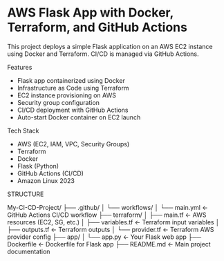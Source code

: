 # AWS Flask App with Docker, Terraform, and GitHub Actions

This project deploys a simple Flask application on an AWS EC2 instance using Docker and Terraform. CI/CD is managed via GitHub Actions.

Features

- Flask app containerized using Docker
- Infrastructure as Code using Terraform
- EC2 instance provisioning on AWS
- Security group configuration
- CI/CD deployment with GitHub Actions
- Auto-start Docker container on EC2 launch

 Tech Stack

- AWS (EC2, IAM, VPC, Security Groups)
- Terraform
- Docker
- Flask (Python)
- GitHub Actions (CI/CD)
- Amazon Linux 2023


STRUCTURE

My-CI-CD-Project/
├── .github/
│   └── workflows/
│       └── main.yml            ← GitHub Actions CI/CD workflow
├── terraform/
│   ├── main.tf                 ← AWS resources (EC2, SG, etc.)
│   ├── variables.tf            ← Terraform input variables
│   ├── outputs.tf              ← Terraform outputs
│   └── provider.tf             ← Terraform AWS provider config
├── app/
│   └── app.py                  ← Your Flask web app
├── Dockerfile                  ← Dockerfile for Flask app
├── README.md                   ← Main project documentation

